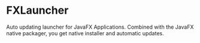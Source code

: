 # FXLauncher

Auto updating launcher for JavaFX Applications. Combined with the JavaFX native packager, you get
native installer and automatic updates.

